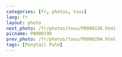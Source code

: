 ```yaml
---
categories: [fr, photos, tous]
lang: fr
layout: photo
next_photo: /fr/photos/tous/P0000156.html
picname: P0000190
prev_photo: /fr/photos/tous/P0000204.html
tags: [Ponytail Palm]
---
```

